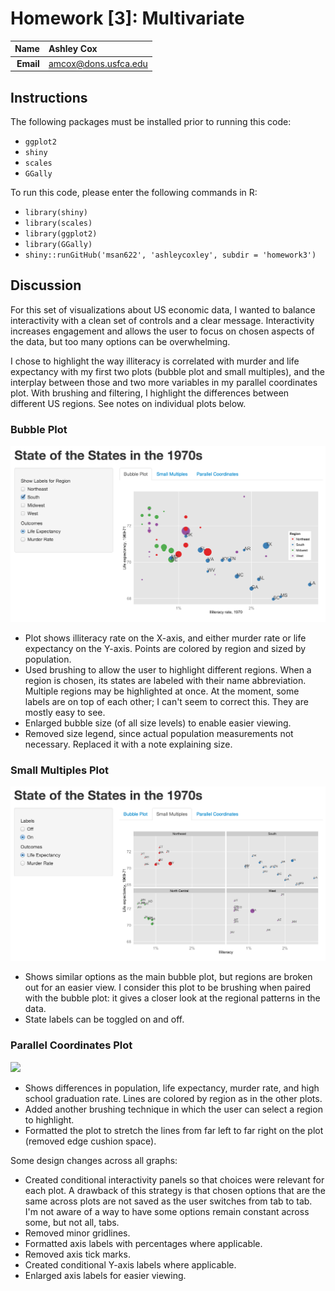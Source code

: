 Homework [3]: Multivariate
==============================

| **Name**  | Ashley Cox  |
|----------:|:-------------|
| **Email** | amcox@dons.usfca.edu |

## Instructions ##

The following packages must be installed prior to running this code:

- `ggplot2`
- `shiny`
- `scales`
- `GGally`

To run this code, please enter the following commands in R:

- `library(shiny)` 
- `library(scales)` 
- `library(ggplot2)` 
- `library(GGally)` 
- `shiny::runGitHub('msan622', 'ashleycoxley', subdir = 'homework3')`

## Discussion ##

For this set of visualizations about US economic data, I wanted to balance interactivity with a clean set of controls and a clear message. Interactivity increases engagement and allows the user to focus on chosen aspects of the data, but too many options can be overwhelming.

I chose to highlight the way illiteracy is correlated with murder and life expectancy with my first two plots (bubble plot and small multiples), and the interplay between those and two more variables in my parallel coordinates plot. With brushing and filtering, I highlight the differences between different US regions. See notes on individual plots below.

### Bubble Plot ###
![](bubble.png)
+ Plot shows illiteracy rate on the X-axis, and either murder rate or life expectancy on the Y-axis. Points are colored by region and sized by population.
+ Used brushing to allow the user to highlight different regions. When a region is chosen, its states are labeled with their name abbreviation. Multiple regions may be highlighted at once. At the moment, some labels are on top of each other; I can't seem to correct this. They are mostly easy to see.
+ Enlarged bubble size (of all size levels) to enable easier viewing.
+ Removed size legend, since actual population measurements not necessary. Replaced it with a note explaining size.

### Small Multiples Plot ###
![](multi.png)
+ Shows similar options as the main bubble plot, but regions are broken out for an easier view. I consider this plot to be brushing when paired with the bubble plot: it gives a closer look at the regional patterns in the data.
+ State labels can be toggled on and off.

### Parallel Coordinates Plot ###
![](para.png)
+ Shows differences in population, life expectancy, murder rate, and high school graduation rate. Lines are colored by region as in the other plots.
+ Added another brushing technique in which the user can select a region to highlight.
+ Formatted the plot to stretch the lines from far left to far right on the plot (removed edge cushion space).

Some design changes across all graphs:
+ Created conditional interactivity panels so that choices were relevant for each plot. A drawback of this strategy is that chosen options that are the same across plots are not saved as the user switches from tab to tab. I'm not aware of a way to have some options remain constant across some, but not all, tabs.
+ Removed minor gridlines.
+ Formatted axis labels with percentages where applicable.
+ Removed axis tick marks.
+ Created conditional Y-axis labels where applicable.
+ Enlarged axis labels for easier viewing.